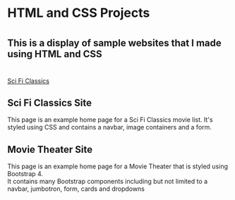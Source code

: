 <h1>HTML and CSS Projects<h1>

<h2>This is a display of sample websites that I made using HTML and CSS<h2>

<h1><Projects></h1>

<p><a href="index1.html">Sci Fi Classics</a></p>
  
<p><a href="academy_cinemas.html"><Academy Cinemas></a></p>

<h2>Sci Fi Classics Site</h2>
<P>This page is an example home page for a Sci Fi Classics movie list. It's styled using CSS and contains a navbar, image containers and a form.</p>

<h2>Movie Theater Site</h2>
<p>This page is an example home page for a Movie Theater that is styled using Bootstrap 4.
<br>It contains many Bootstrap components including but not limited to a navbar, jumbotron, form, cards and dropdowns</br></p>


